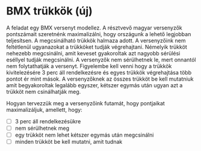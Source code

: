 # BMX trükkök (új)

A feladat egy BMX versenyt modellez. A résztvevő magyar versenyzők pontszámait szeretnénk maximalizálni, hogy országunk a lehető legjobban teljesítsen.
A megcsinálható trükkök halmaza adott.
A versenyzőink nem feltétlenül ugyanazokat a trükköket tudják végrehajtani. Némelyik trükköt nehezebb megcsinálni, amit keveset gyakoroltak azt nagyobb sérülési eséllyel tudják megcsinálni. A versenyzők nem sérülhetnek le, mert onnantól nem folytathatják a versenyt. 
Figyelembe kell venni hogy a trükkök kivitelezésére 3 perc áll rendelkezésre és egyes trükkök végrehajtása több pontot ér mint mások.
A versenyzőknek az összes trükköt be kell mutatniuk amit begyakoroltak legalább egyszer, kétszer egymás után ugyan azt a trükköt nem csinálhatják meg.

Hogyan tervezzük meg a versenyzőink futamát, hogy pontjaikat maximalizáljuk, amellett, hogy:
  - [ ] 3 perc áll rendelkezésükre
  - [ ] nem sérülhetnek meg
  - [ ] egy trükköt nem lehet kétszer egymás után megcsinálni
  - [ ] minden trükköt be kell mutatni, amit tudnak
